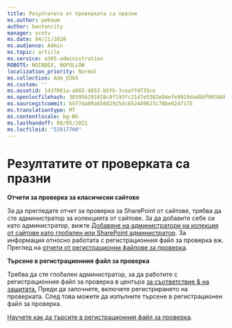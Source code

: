 ```yaml
---
title: Резултатите от проверката са празни
ms.author: pebaum
author: bentoncity
manager: scotv
ms.date: 04/21/2020
ms.audience: Admin
ms.topic: article
ms.service: o365-administration
ROBOTS: NOINDEX, NOFOLLOW
localization_priority: Normal
ms.collection: Adm_O365
ms.custom: ''
ms.assetid: 1437061a-a602-4853-b5fb-3cea7fd735ce
ms.openlocfilehash: 30395b291818c8f193fc2147e5302e04efe9929dad8df96586be1c3e75bd35aa
ms.sourcegitcommit: b5f7da89a650d2915dc652449623c78be6247175
ms.translationtype: MT
ms.contentlocale: bg-BG
ms.lasthandoff: 08/05/2021
ms.locfileid: "53917700"
---
```

# <a name="auditing-results-are-blank"></a>Резултатите от проверката са празни

 **Отчети за проверка за класически сайтове**
  
За да прегледате отчет за проверка за SharePoint от сайтове, трябва да сте администратор за колекцията от сайтове. За да добавите себе си като администратор, вижте [Добавяне на администратори на колекция от сайтове като глобален или SharePoint администратор](https://go.microsoft.com/fwlink/?linkid=869390). За информация относно работата с регистрационния файл за проверка вж. Преглед на [отчети от регистрационни файлове за проверка](https://go.microsoft.com/fwlink/?linkid=395237). 
  
 **Търсене в регистрационния файл за проверка**
  
Трябва да сте глобален администратор, за да работите с регистрационния файл за проверка в центъра [за съответствие &amp; на защитата.](https://protection.office.com) Преди да започнете, включете регистрирането на проверката. След това можете да изпълните търсене в регистрационен файл за проверка. 
  
[Научете как да търсите в регистрационния файл за проверка](https://go.microsoft.com/fwlink/?linkid=708432).
  

